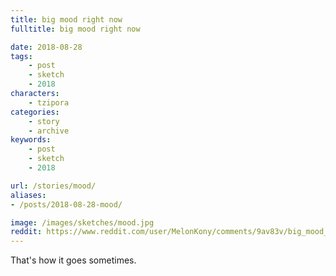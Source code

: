 ```yaml
---
title: big mood right now
fulltitle: big mood right now

date: 2018-08-28
tags:
    - post
    - sketch
    - 2018
characters:
    - tzipora
categories:
    - story
    - archive
keywords:
    - post
    - sketch
    - 2018

url: /stories/mood/
aliases:
- /posts/2018-08-28-mood/

image: /images/sketches/mood.jpg
reddit: https://www.reddit.com/user/MelonKony/comments/9av83v/big_mood_right_now/
---
```

That's how it goes sometimes.